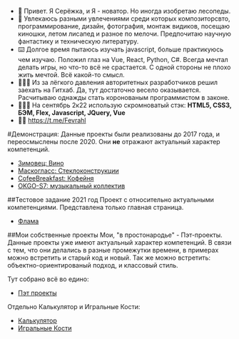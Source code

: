 - 🙂 Привет. Я Серёжка, и Я - новатор. Но иногда изобретаю лесопеды.
- 👻 Увлекаюсь разными увлечениями среди которых композиторсвто, программирование, дизайн, фотография, монтаж видиков, посещаю киношки, летом лисапед и разное по мелочи. Предпочитаю научную фантастику и техническую литературу.
- ⌨️ Долгое время пытаюсь изучать javascript, больше практикуюсь чем изучаю. Положил глаз на Vue, React, Python, C#. Всегда мечтал делать игры, но что-то всё не срастается. С одной стороны не плохо жить мечтой. Всё какой-то смысл.
- 👨🏻‍🔧 Из за лёгкого давления авторитетных разработчиков решил заехать на Гитхаб. Да, тут достаточно весело оказывается. Расчитываю однажды стать коронованым программистом в законе.
- 👩🏻‍🚀 На сентябрь 2к22 использую скромноватый стэк: **HTML5, CSS3, БЭМ, Flex, Javascript, JQuery, Vue**
- 👋🏼 https://t.me/Fevrahl

#Демонстрация:
Данные проекты были реализованы до 2017 года, и переосмыслены после 2020. Они **не** отражают актуальный характер компетенций.
* [Зимовец: Вино](https://serenq.github.io/zimovec)
* [Маскогласс: Стеклоконструкции](https://serenq.github.io/mascoglass/)
* [CofeeBreakfast: Кофейня](https://serenq.github.io/cofeebreakfast/)
* [OKGO-S7: музыкальный коллектив](https://serenq.github.io/okgo-s7/)

##Тестовое задание 2021 год
Проект с относительно актуальными компетенциями. Представлена только главная страница.
* [Флама](https://serenq.github.io/flama/)

##Мои собственные проекты
Мои, "в простонародье" - Пэт-проекты. Данные проекты уже имеют актуальный характер компетенций. В связи с тем, что они делались в разные промежутки времени, в примерах можно встретить и старый код и новый. Так же можно встретить: объектно-ориентированый подход, и классовый стиль.

Тут собрано всё во едино:
* [Пэт проекты](https://serenq.github.io/Serenq-Pet-Projects)

Отдельно Калькулятор и Игральные Кости:
* [Калькулятор](https://serenq.github.io/karkulator/)
* [Игральные Кости](https://serenq.github.io/dice/)
